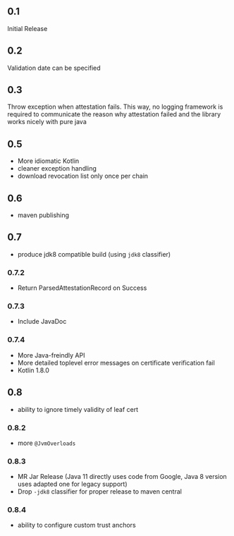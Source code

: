 ## 0.1
Initial Release

## 0.2
Validation date can be specified

## 0.3
Throw exception when attestation fails. This way, no logging framework is required to communicate the reason why
attestation failed and the library works nicely with pure java

## 0.5
- More idiomatic Kotlin
- cleaner exception handling
- download revocation list only once per chain

## 0.6 
- maven publishing

## 0.7
- produce jdk8 compatible build (using `jdk8` classifier)

### 0.7.2
- Return ParsedAttestationRecord on Success

### 0.7.3
- Include JavaDoc

### 0.7.4
- More Java-freindly API
- More detailed toplevel error messages on certificate verification fail
- Kotlin 1.8.0

## 0.8
- ability to ignore timely validity of leaf cert

### 0.8.2
- more `@JvmOverloads`

### 0.8.3
- MR Jar Release (Java 11 directly uses code from Google, Java 8 version uses adapted one for legacy support)
- Drop `-jdk8` classifier for proper release to maven central

### 0.8.4
- ability to configure custom trust anchors

